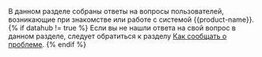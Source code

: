 В данном разделе собраны ответы на вопросы пользователей, возникающие при знакомстве или работе с системой {{product-name}}.
{% if datahub != true %}
Если вы не нашли ответа на свой вопрос в данном разделе, следует обратиться к разделу [Как сообщать о проблеме](../../user-guide/problems/howtoreport.md). {% endif %}
